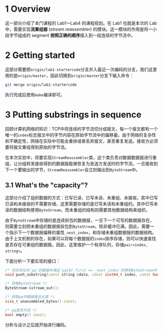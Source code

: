 # 1 Overview

这一部分介绍了本门课程的 Lab1～Lab4 的课程规划。在 Lab1 也就是本次的 Lab 中，需要实现**流重组器** (*stream reassembler*) 的模块。这一模块的作用是将一小段字节组成的 segment **按照正确的顺序**插入到一段连续的字节流中。

# 2 Getting started

这部分需要把`origin/lab1-startercode`分支并入最近一次编码的分支，我们这里用的是`origin/master`，因此切换到`origin/master`分支下输入命令：

```bash
git merge origin/lab1-startercode
```

执行完成后使用`make`编译即可。

# 3 Putting substrings in sequence

回顾计算机网络的知识：TCP中将连续的字节流切分成报文，每一个报文都有一个唯一的`index`标志报文中的字节内容在原始字节流中的偏移量。由于网络的复杂性和不确定性，网络在实际中可能会重排或者丢弃报文，甚至重复发送。接收方必须要将报文重组得到原始的字节流。

在本次实验中，将要实现`StreamReassembler`类，这个类负责对数据数据报进行重组，让分组转发接收得到的数据报能够恢复为发送方发送时的字节流。一旦接收到下一个要输出的字节，`StreamReassembler`会立刻输出到`ByteStream`中。

## 3.1 What's the "capacity"?

这部分介绍了组织数据的方式：已写已读、已写未读、未重组、未接收。其中已写已读和未接收的不需要存储，这里需要存储的是已写未读和未重组的。其中已写未读的数据结构使用`ByteStream`，而未重组的结构则需要其他数据结构来组织。

由于`ByteStream`中存储的是连续拆包的数据报，一旦下一个可写的数据报存在，则需要立刻把未重组的数据报拆包到`ByteStream`，除非缓冲已满。因此，需要一个指示下一个数据报偏移的属性`_next_index`，和存储未重组数据报的数据结构。由于上文机制的存在，如果可以将每个数据报的`index`排序存储，则可以快速查找是否存在可重组的数据报。因此，这里维护一个有序队列，存储`pair<index, string>`。

下面分析一下要实现的接口：

```cpp
/* 将优先队列`pq`的数据中满足`pq[0].first == _next_index`的移到ByteStream中 */
void push_substring(const string &data, const uint64_t index, const bool eof);

/* 获取ByteStream */
ByteStream &stream_out();

/* 获取pq中数据报总长度 */
size_t unassembled_bytes() const;

/* pq是否为空 */
bool empty() const;
```

分析与设计之后就开始进行编码。